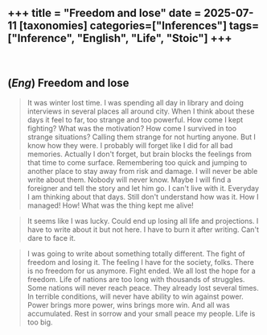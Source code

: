 +++
title = "Freedom and lose"
date = 2025-07-11
[taxonomies]
categories=["Inferences"]
tags=["Inference", "English", "Life", "Stoic"]
+++
---
<br>

## (*Eng*) Freedom and lose
> It was winter lost time. I was spending all day in library and doing interviews in several places all around city. When I think about these days it feel to far, too strange and too powerful. How come I kept fighting? What was the motivation? How come I survived in too strange situations? Calling them strange for not hurting anyone. But I know how they were. I probably will forget like I did for all bad memories. Actually I don't forget, but brain blocks the feelings from that time to come surface. Remembering too quick and jumping to another place to stay away from risk and damage. I will never be able write about them. Nobody will never know. Maybe I will find a foreigner and tell the story and let him go. I can't live with it. Everyday I am thinking about that days. Still don't understand how was it. How I managed! How! What was the thing kept me alive!

> It seems like I was lucky. Could end up losing all life and projections. I have to write about it but not here. I have to burn it after writing. Can't dare to face it.

> I was going to write about something totally different. The fight of freedom and losing it. The feeling I have for the society, folks. There is no freedom for us anymore. Fight ended. We all lost the hope for a freedom. Life of nations are too long with thousands of struggles. Some nations will never reach peace. They already lost several times. In terrible conditions, will never have ability to win against power. Power brings more power, wins brings more win. And all was accumulated. Rest in sorrow and your small peace my people. Life is too big.